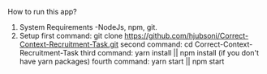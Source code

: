How to run this app?

1. System Requirements
-NodeJs, npm, git.
2. Setup
first command: git clone https://github.com/hjubsoni/Correct-Context-Recruitment-Task.git
second command: cd Correct-Context-Recruitment-Task
third command: yarn install || npm install (if you don't have yarn packages)
fourth command: yarn start || npm start

